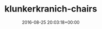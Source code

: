 ---
title:		"klunkerkranich-chairs"
type:		"upload"
description:		"TBC"
date:		"2016-08-25 20:03:18+00:00"
album:		"city"
filename:		"klunkerkranich-chairs.md"
series:		""
cl_public_id:		"city/klunkerkranich-chairs"
cl_version:		1497000323
format:		"tiff"
bytes:		2059568
width:		810
height:		1440
exposure_mode:		"Auto"
program:		"Aperture-priority AE"
aperture:		"2.8"
focal_length:		"24.0 mm"
iso:		"640"
shutter_speed:		"1/640"
metering:		"Spot"
flash:		"Off, Did not fire"
white_balance:		"Custom"
colour_temp:		"4650"
has_crop:		"false"
orientation:		"Horizontal (normal)"
camera_model:		"NIKON D800"
lens_info:		"24-70mm f/2.8"
artist:		"No artist info"
x_resolution:		"300"
y_resolution:		"300"
---